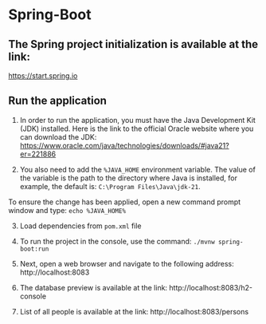# Spring-Boot

## The Spring project initialization is available at the link:

https://start.spring.io


## Run the application
1. In order to run the application, you must have the Java Development Kit (JDK) installed. Here is the link to the official Oracle website where you can download the JDK:
https://www.oracle.com/java/technologies/downloads/#java21?er=221886

2. You also need to add the `%JAVA_HOME` environment variable. The value of the variable is the path to the directory where Java is installed, for example, the default is:
 `C:\Program Files\Java\jdk-21`.

To ensure the change has been applied, open a new command prompt window and type:
`echo %JAVA_HOME%`


3. Load dependencies from `pom.xml` file
4. To run the project in the console, use the command:
`./mvnw spring-boot:run`

5. Next, open a web browser and navigate to the following address: http://localhost:8083
6. The database preview is available at the link: http://localhost:8083/h2-console
7. List of all people is available at the link: http://localhost:8083/persons

